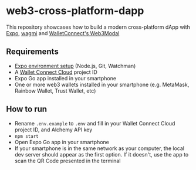 # web3-cross-platform-dapp

This repository showcases how to build a modern cross-platform dApp with [Expo](https://expo.dev), [wagmi](https://wagmi.sh) and [WalletConnect's Web3Modal](https://docs.walletconnect.com/web3modal/about)

## Requirements

- [Expo environment setup](https://docs.expo.dev/get-started/installation/#requirements) (Node.js, Git, Watchman)
- A [Wallet Connect Cloud](https://cloud.walletconnect.com/sign-in) project ID
- Expo Go app installed in your smartphone
- One or more web3 wallets installed in your smartphone (e.g. MetaMask, Rainbow Wallet, Trust Wallet, etc)

## How to run

- Rename `.env.example` to `.env` and fill in your Wallet Connect Cloud project ID, and Alchemy API key
- `npm start`
- Open Expo Go app in your smartphone
- If your smartphone is in the same network as your computer, the local dev server should appear as the first option. If it doesn't, use the app to scan the QR Code presented in the terminal
